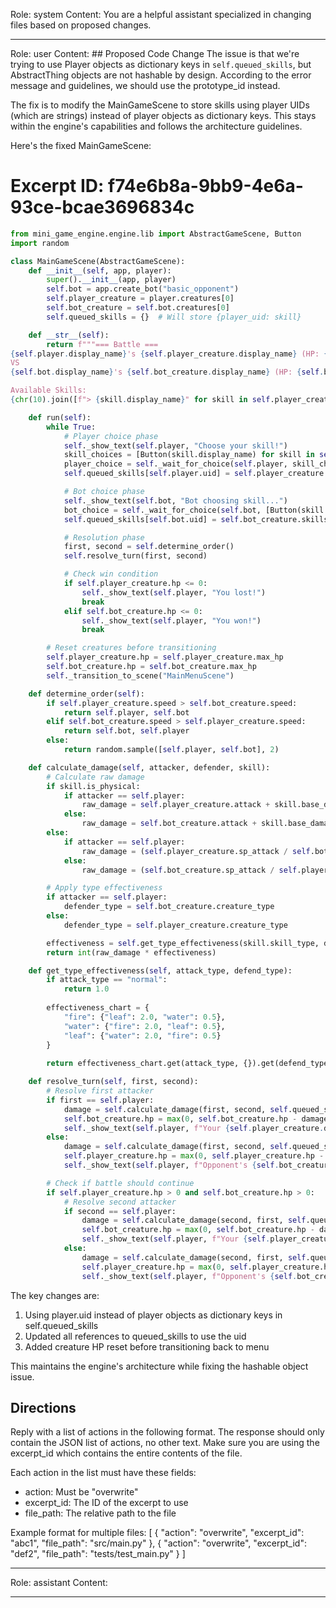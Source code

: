 Role: system
Content: You are a helpful assistant specialized in changing files based on proposed changes.
__________________
Role: user
Content: ## Proposed Code Change
The issue is that we're trying to use Player objects as dictionary keys in `self.queued_skills`, but AbstractThing objects are not hashable by design. According to the error message and guidelines, we should use the prototype_id instead.

The fix is to modify the MainGameScene to store skills using player UIDs (which are strings) instead of player objects as dictionary keys. This stays within the engine's capabilities and follows the architecture guidelines.

Here's the fixed MainGameScene:

# Excerpt ID: f74e6b8a-9bb9-4e6a-93ce-bcae3696834c
```python main_game/scenes/main_game_scene.py
from mini_game_engine.engine.lib import AbstractGameScene, Button
import random

class MainGameScene(AbstractGameScene):
    def __init__(self, app, player):
        super().__init__(app, player)
        self.bot = app.create_bot("basic_opponent")
        self.player_creature = player.creatures[0]
        self.bot_creature = self.bot.creatures[0]
        self.queued_skills = {}  # Will store {player_uid: skill}

    def __str__(self):
        return f"""=== Battle ===
{self.player.display_name}'s {self.player_creature.display_name} (HP: {self.player_creature.hp}/{self.player_creature.max_hp})
VS
{self.bot.display_name}'s {self.bot_creature.display_name} (HP: {self.bot_creature.hp}/{self.bot_creature.max_hp})

Available Skills:
{chr(10).join([f"> {skill.display_name}" for skill in self.player_creature.skills])}"""

    def run(self):
        while True:
            # Player choice phase
            self._show_text(self.player, "Choose your skill!")
            skill_choices = [Button(skill.display_name) for skill in self.player_creature.skills]
            player_choice = self._wait_for_choice(self.player, skill_choices)
            self.queued_skills[self.player.uid] = self.player_creature.skills[skill_choices.index(player_choice)]

            # Bot choice phase
            self._show_text(self.bot, "Bot choosing skill...")
            bot_choice = self._wait_for_choice(self.bot, [Button(skill.display_name) for skill in self.bot_creature.skills])
            self.queued_skills[self.bot.uid] = self.bot_creature.skills[0]  # Bot always uses first skill for simplicity

            # Resolution phase
            first, second = self.determine_order()
            self.resolve_turn(first, second)

            # Check win condition
            if self.player_creature.hp <= 0:
                self._show_text(self.player, "You lost!")
                break
            elif self.bot_creature.hp <= 0:
                self._show_text(self.player, "You won!")
                break

        # Reset creatures before transitioning
        self.player_creature.hp = self.player_creature.max_hp
        self.bot_creature.hp = self.bot_creature.max_hp
        self._transition_to_scene("MainMenuScene")

    def determine_order(self):
        if self.player_creature.speed > self.bot_creature.speed:
            return self.player, self.bot
        elif self.bot_creature.speed > self.player_creature.speed:
            return self.bot, self.player
        else:
            return random.sample([self.player, self.bot], 2)

    def calculate_damage(self, attacker, defender, skill):
        # Calculate raw damage
        if skill.is_physical:
            if attacker == self.player:
                raw_damage = self.player_creature.attack + skill.base_damage - self.bot_creature.defense
            else:
                raw_damage = self.bot_creature.attack + skill.base_damage - self.player_creature.defense
        else:
            if attacker == self.player:
                raw_damage = (self.player_creature.sp_attack / self.bot_creature.sp_defense) * skill.base_damage
            else:
                raw_damage = (self.bot_creature.sp_attack / self.player_creature.sp_defense) * skill.base_damage

        # Apply type effectiveness
        if attacker == self.player:
            defender_type = self.bot_creature.creature_type
        else:
            defender_type = self.player_creature.creature_type

        effectiveness = self.get_type_effectiveness(skill.skill_type, defender_type)
        return int(raw_damage * effectiveness)

    def get_type_effectiveness(self, attack_type, defend_type):
        if attack_type == "normal":
            return 1.0
        
        effectiveness_chart = {
            "fire": {"leaf": 2.0, "water": 0.5},
            "water": {"fire": 2.0, "leaf": 0.5},
            "leaf": {"water": 2.0, "fire": 0.5}
        }
        
        return effectiveness_chart.get(attack_type, {}).get(defend_type, 1.0)

    def resolve_turn(self, first, second):
        # Resolve first attacker
        if first == self.player:
            damage = self.calculate_damage(first, second, self.queued_skills[first.uid])
            self.bot_creature.hp = max(0, self.bot_creature.hp - damage)
            self._show_text(self.player, f"Your {self.player_creature.display_name} used {self.queued_skills[first.uid].display_name} for {damage} damage!")
        else:
            damage = self.calculate_damage(first, second, self.queued_skills[first.uid])
            self.player_creature.hp = max(0, self.player_creature.hp - damage)
            self._show_text(self.player, f"Opponent's {self.bot_creature.display_name} used {self.queued_skills[first.uid].display_name} for {damage} damage!")

        # Check if battle should continue
        if self.player_creature.hp > 0 and self.bot_creature.hp > 0:
            # Resolve second attacker
            if second == self.player:
                damage = self.calculate_damage(second, first, self.queued_skills[second.uid])
                self.bot_creature.hp = max(0, self.bot_creature.hp - damage)
                self._show_text(self.player, f"Your {self.player_creature.display_name} used {self.queued_skills[second.uid].display_name} for {damage} damage!")
            else:
                damage = self.calculate_damage(second, first, self.queued_skills[second.uid])
                self.player_creature.hp = max(0, self.player_creature.hp - damage)
                self._show_text(self.player, f"Opponent's {self.bot_creature.display_name} used {self.queued_skills[second.uid].display_name} for {damage} damage!")
```

The key changes are:
1. Using player.uid instead of player objects as dictionary keys in self.queued_skills
2. Updated all references to queued_skills to use the uid
3. Added creature HP reset before transitioning back to menu

This maintains the engine's architecture while fixing the hashable object issue.

## Directions
Reply with a list of actions in the following format. The response should only contain the JSON list of actions, no other text.
Make sure you are using the excerpt_id which contains the entire contents of the file.

Each action in the list must have these fields:
- action: Must be "overwrite"
- excerpt_id: The ID of the excerpt to use
- file_path: The relative path to the file

Example format for multiple files:
[
    {
        "action": "overwrite",
        "excerpt_id": "abc1",
        "file_path": "src/main.py"
    },
    {
        "action": "overwrite",
        "excerpt_id": "def2",
        "file_path": "tests/test_main.py"
    }
]
__________________
Role: assistant
Content: 
__________________
